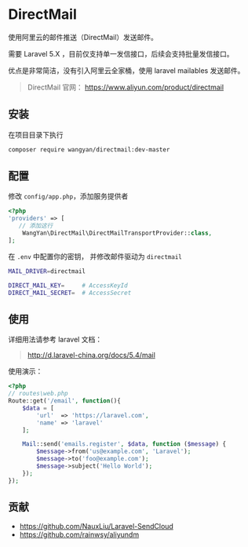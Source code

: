 # DirectMail

使用阿里云的邮件推送（DirectMail）发送邮件。

需要 Laravel 5.X ，目前仅支持单一发信接口，后续会支持批量发信接口。

优点是非常简洁，没有引入阿里云全家桶，使用 laravel mailables 发送邮件。

> DirectMail 官网： <https://www.aliyun.com/product/directmail>

## 安装

在项目目录下执行

```bash
composer require wangyan/directmail:dev-master
```

## 配置

修改 `config/app.php`，添加服务提供者

```php
<?php
'providers' => [
   // 添加这行
    WangYan\DirectMail\DirectMailTransportProvider::class,
];
```

在 `.env` 中配置你的密钥， 并修改邮件驱动为 `directmail`

```bash
MAIL_DRIVER=directmail

DIRECT_MAIL_KEY=     # AccessKeyId
DIRECT_MAIL_SECRET=  # AccessSecret
```

## 使用

详细用法请参考 laravel 文档： 

> <http://d.laravel-china.org/docs/5.4/mail>

使用演示：

```php
<?php
// routes\web.php
Route::get('/email', function(){
    $data = [
        'url'  => 'https://laravel.com',
        'name' => 'laravel'
    ];

    Mail::send('emails.register', $data, function ($message) {
        $message->from('us@example.com', 'Laravel');
        $message->to('foo@example.com');
        $message->subject('Hello World');
    });
});
```

## 贡献

- <https://github.com/NauxLiu/Laravel-SendCloud>
- <https://github.com/rainwsy/aliyundm>